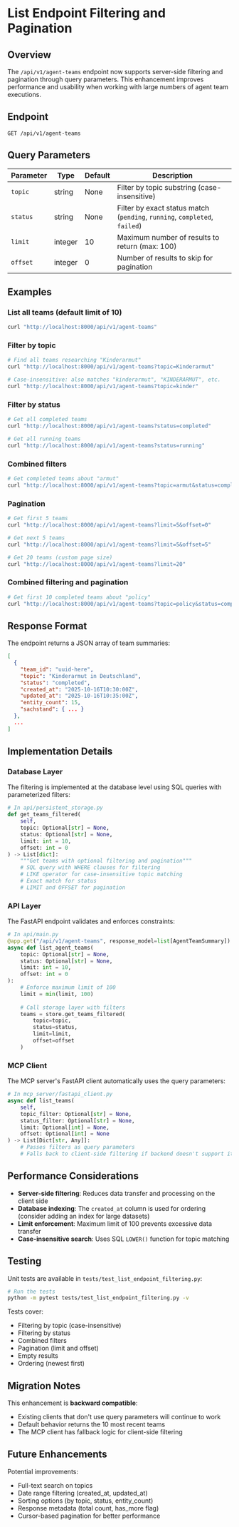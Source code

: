 # List Endpoint Filtering and Pagination

## Overview

The `/api/v1/agent-teams` endpoint now supports server-side filtering and pagination through query parameters. This enhancement improves performance and usability when working with large numbers of agent team executions.

## Endpoint

```
GET /api/v1/agent-teams
```

## Query Parameters

| Parameter | Type | Default | Description |
|-----------|------|---------|-------------|
| `topic` | string | None | Filter by topic substring (case-insensitive) |
| `status` | string | None | Filter by exact status match (`pending`, `running`, `completed`, `failed`) |
| `limit` | integer | 10 | Maximum number of results to return (max: 100) |
| `offset` | integer | 0 | Number of results to skip for pagination |

## Examples

### List all teams (default limit of 10)
```bash
curl "http://localhost:8000/api/v1/agent-teams"
```

### Filter by topic
```bash
# Find all teams researching "Kinderarmut"
curl "http://localhost:8000/api/v1/agent-teams?topic=Kinderarmut"

# Case-insensitive: also matches "kinderarmut", "KINDERARMUT", etc.
curl "http://localhost:8000/api/v1/agent-teams?topic=kinder"
```

### Filter by status
```bash
# Get all completed teams
curl "http://localhost:8000/api/v1/agent-teams?status=completed"

# Get all running teams
curl "http://localhost:8000/api/v1/agent-teams?status=running"
```

### Combined filters
```bash
# Get completed teams about "armut"
curl "http://localhost:8000/api/v1/agent-teams?topic=armut&status=completed"
```

### Pagination
```bash
# Get first 5 teams
curl "http://localhost:8000/api/v1/agent-teams?limit=5&offset=0"

# Get next 5 teams
curl "http://localhost:8000/api/v1/agent-teams?limit=5&offset=5"

# Get 20 teams (custom page size)
curl "http://localhost:8000/api/v1/agent-teams?limit=20"
```

### Combined filtering and pagination
```bash
# Get first 10 completed teams about "policy"
curl "http://localhost:8000/api/v1/agent-teams?topic=policy&status=completed&limit=10&offset=0"
```

## Response Format

The endpoint returns a JSON array of team summaries:

```json
[
  {
    "team_id": "uuid-here",
    "topic": "Kinderarmut in Deutschland",
    "status": "completed",
    "created_at": "2025-10-16T10:30:00Z",
    "updated_at": "2025-10-16T10:35:00Z",
    "entity_count": 15,
    "sachstand": { ... }
  },
  ...
]
```

## Implementation Details

### Database Layer

The filtering is implemented at the database level using SQL queries with parameterized filters:

```python
# In api/persistent_storage.py
def get_teams_filtered(
    self, 
    topic: Optional[str] = None,
    status: Optional[str] = None,
    limit: int = 10,
    offset: int = 0
) -> List[dict]:
    """Get teams with optional filtering and pagination"""
    # SQL query with WHERE clauses for filtering
    # LIKE operator for case-insensitive topic matching
    # Exact match for status
    # LIMIT and OFFSET for pagination
```

### API Layer

The FastAPI endpoint validates and enforces constraints:

```python
# In api/main.py
@app.get("/api/v1/agent-teams", response_model=list[AgentTeamSummary])
async def list_agent_teams(
    topic: Optional[str] = None,
    status: Optional[str] = None,
    limit: int = 10,
    offset: int = 0
):
    # Enforce maximum limit of 100
    limit = min(limit, 100)
    
    # Call storage layer with filters
    teams = store.get_teams_filtered(
        topic=topic,
        status=status,
        limit=limit,
        offset=offset
    )
```

### MCP Client

The MCP server's FastAPI client automatically uses the query parameters:

```python
# In mcp_server/fastapi_client.py
async def list_teams(
    self,
    topic_filter: Optional[str] = None,
    status_filter: Optional[str] = None,
    limit: Optional[int] = None,
    offset: Optional[int] = None
) -> List[Dict[str, Any]]:
    # Passes filters as query parameters
    # Falls back to client-side filtering if backend doesn't support it
```

## Performance Considerations

- **Server-side filtering**: Reduces data transfer and processing on the client side
- **Database indexing**: The `created_at` column is used for ordering (consider adding an index for large datasets)
- **Limit enforcement**: Maximum limit of 100 prevents excessive data transfer
- **Case-insensitive search**: Uses SQL `LOWER()` function for topic matching

## Testing

Unit tests are available in `tests/test_list_endpoint_filtering.py`:

```bash
# Run the tests
python -m pytest tests/test_list_endpoint_filtering.py -v
```

Tests cover:
- Filtering by topic (case-insensitive)
- Filtering by status
- Combined filters
- Pagination (limit and offset)
- Empty results
- Ordering (newest first)

## Migration Notes

This enhancement is **backward compatible**:
- Existing clients that don't use query parameters will continue to work
- Default behavior returns the 10 most recent teams
- The MCP client has fallback logic for client-side filtering

## Future Enhancements

Potential improvements:
- Full-text search on topics
- Date range filtering (created_at, updated_at)
- Sorting options (by topic, status, entity_count)
- Response metadata (total count, has_more flag)
- Cursor-based pagination for better performance
